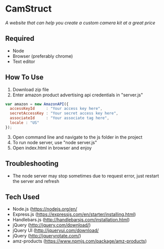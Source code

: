 # CamStruct
*A website that can help you create a custom camera kit at a great price*

## Required
* Node
* Browser (preferably chrome) 
* Text editor

## How To Use 
1. Download zip file 
2. Enter amazon product advertising api credentials in "server.js"
```javascript
var amazon = new AmazonAPI({
  accessKeyId     : "Your access key here", 
  secretAccessKey : "Your secret access key here", 
  associateId     : "Your associate tag here",
  locale : "US"
});
```
3. Open command line and navigate to the js folder in the project
4. To run node server, use "node server.js"
5. Open index.html in browser and enjoy

## Troubleshooting
* The node server may stop sometimes due to request error, just restart the server and refresh

## Tech Used
* Node.js (https://nodejs.org/en/
* Express.js (https://expressjs.com/en/starter/installing.html)
* Handlebars.js (http://handlebarsjs.com/installation.html)
* jQuery (http://jquery.com/download/)
* jQuery UI (http://jqueryui.com/download/
* jQuery (http://jqueryrotate.com/)
* amz-products (https://www.npmjs.com/package/amz-products)
